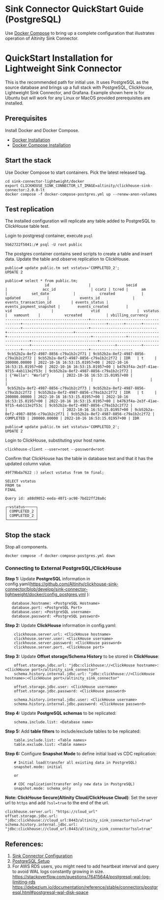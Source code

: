 # Sink Connector QuickStart Guide (PostgreSQL)

Use [Docker Compose](https://docs.docker.com/compose/) to bring 
up a complete configuration that illustrates operation of 
Altinity Sink Connector.

# QuickStart Installation for Lightweight Sink Connector

This is the recommended path for initial use. It uses PostgreSQL as the
source database and brings up a full stack with PostgreSQL, ClickHouse, 
Lightweight Sink Connector, and Grafana. Example shown here is for
Ubuntu but will work for any Linux or MacOS provided prerequisites
are installed. 

## Prerequisites

Install Docker and Docker Compose.

* [Docker Installation](https://docs.docker.com/engine/install/) 
* [Docker Compose Installation](https://docs.docker.com/compose/) 


## Start the stack 

Use Docker Compose to start containers. Pick the latest released tag.
```
cd sink-connector-lightweight/docker
export CLICKHOUSE_SINK_CONNECTOR_LT_IMAGE=altinity/clickhouse-sink-connector:2.0.0-lt
docker compose -f docker-compose-postgres.yml up --renew-anon-volumes
```

## Test replication 

The installed configuration will replicate any table added to PostgreSQL
to ClickHouse table test.

Login to postgresql container, execute `psql`
```
5b62722f5041:/# psql -U root public
```

The postgres container contains seed scripts to create a table and insert data. 
Update the table and observe replication to ClickHouse.
```
public=# update public.tm set vstatus='COMPLETED_2';
UPDATE 2

public=# select * from public.tm;
                  id                  |                secid                 |                acc_id                | ccatz | tcred |      am      |           set_date           |           created            |           updated            |              events_id               |        events_transaction_id         | events_status | events_payment_snapshot |        events_created        |                 vid                  |                 vtid                 |  vstatus  |   vamount    |           vcreated           | vbilling_currency 
--------------------------------------+--------------------------------------+--------------------------------------+-------+-------+--------------+------------------------------+------------------------------+------------------------------+--------------------------------------+--------------------------------------+---------------+-------------------------+------------------------------+--------------------------------------+--------------------------------------+-----------+--------------+------------------------------+-------------------
 9cb52b2a-8ef2-4987-8856-c79a1b2c2f71 | 9cb52b2a-8ef2-4987-8856-c79a1b2c2f72 | 9cb52b2a-8ef2-4987-8856-c79a1b2c2f72 | IDR   | t     | 200000.00000 | 2022-10-16 16:53:15.01957+00 | 2022-10-16 16:53:15.01957+00 | 2022-10-16 16:53:15.01957+00 | b4763f4a-2e3f-41ae-9715-4ab113e2f53c | 9cb52b2a-8ef2-4987-8856-c79a1b2c2f72 |               | {"Hello": "World"}      | 2022-10-16 16:53:15.01957+00 |                                      |                                      |           |              |                              | 
 9cb52b2a-8ef2-4987-8856-c79a1b2c2f73 | 9cb52b2a-8ef2-4987-8856-c79a1b2c2f72 | 9cb52b2a-8ef2-4987-8856-c79a1b2c2f72 | IDR   | t     | 200000.00000 | 2022-10-16 16:53:15.01957+00 | 2022-10-16 16:53:15.01957+00 | 2022-10-16 16:53:15.01957+00 | b4763f4a-2e3f-41ae-9715-4ab113e2f53c | 9cb52b2a-8ef2-4987-8856-c79a1b2c2f72 |               |                         | 2022-10-16 16:53:15.01957+00 | 9cb52b2a-8ef2-4987-8856-c79a1b2c2f71 | 9cb52b2a-8ef2-4987-8856-c79a1b2c2f72 | COMPLETED | 200000.00000 | 2022-10-16 16:53:15.01957+00 | IDR

public=# update public.tm set vstatus='COMPLETED_2';
UPDATE 2

```

Login to ClickHouse, substituting your host name. 
```
clickhouse-client --user=root --password=root
```

Confirm that ClickHouse has the table in database test and that it 
has the updated column value.
```
49f79bda7622 :) select vstatus from tm final;

SELECT vstatus
FROM tm
FINAL

Query id: a88d9052-eeda-4071-ac98-7bd22ff28a8c

┌─vstatus─────┐
│ COMPLETED_2 │
│ COMPLETED_2 │
└─────────────┘

```

## Stop the stack

Stop all components. 
```
docker compose -f docker-compose-postgres.yml down
```

### Connecting to External PostgreSQL/ClickHouse

**Step 1:** Update **PostgreSQL** information in config.yaml(https://github.com/Altinity/clickhouse-sink-connector/blob/develop/sink-connector-lightweight/docker/config_postgres.yml
):
```
   database.hostname: <PostgreSQL Hostname>
   database.port: <PostgreSQL Port>
   database.user: <PostgreSQL username>
   database.password: <PostgreSQL password>
```
**Step 2:** Update **ClickHouse** information in config.yaml: 
```
    clickhouse.server.url: <ClickHouse hostname>
    clickhouse.server.user: <ClickHouse username>
    clickhouse.server.password: <ClickHouse password>
    clickhouse.server.port. <ClickHouse port>
```
**Step 3:** Update **Offset storage/Schema History** to be stored in **ClickHouse**:
```
    offset.storage.jdbc.url: "jdbc:clickhouse://<ClickHouse hostname>:<ClickHouse port>/altinity_sink_connector"
    schema.history.internal.jdbc.url: "jdbc:clickhouse://<ClickHouse hostname>:<ClickHouse port>/altinity_sink_connector"
    
    offset.storage.jdbc.user: <ClickHouse username>
    offset.storage.jdbc.password: <ClickHouse password>
    
    schema.history.internal.jdbc.user: <ClickHouse username>
    schema.history.internal.jdbc.password: <ClickHouse password>
```
**Step 4:** Update **PostgreSQL schemas** to be replicated:
```
    schema.include.list: <Database name>
```

**Step 5:** Add **table filters** to include/exclude tables to be replicated:
```
    table.include.list: <Table names>
    table.exclude.list: <Table names>
```
**Step 6:** Configure **Snapshot Mode** to define initial load vs CDC replication:
```
    # Initial load(transfer all existing data in PostgreSQL)
    snapshot.mode: initial
    
    or
    
    # CDC replication(transfer only new data in PostgreSQL)
    snapshot.mode: schema_only
```
**Note: ClickHouse Secure(Altinity Cloud/ClickHouse Cloud)**:
Set the sever url to `https` and add `?ssl=true` to the end of the url.
```
clickhouse.server.url: "https://cloud_url"
offset.storage.jdbc.url: "jdbc:clickhouse://cloud_url:8443/altinity_sink_connector?ssl=true"
schema.history.internal.jdbc.url: "jdbc:clickhouse://cloud_url:8443/altinity_sink_connector?ssl=true"
```

## References:
1. [Sink Connector Configuration ](configuration.md)
2. [PostgreSQL Setup](https://debezium.io/documentation/reference/2.5/connectors/postgresql.html#setting-up-postgresql)
3. For AWS RDS users, you might need to add heartbeat interval and query to avoid WAL logs constantly growing in size.
   https://stackoverflow.com/questions/76415644/postgresql-wal-log-limiting-rds
   https://debezium.io/documentation/reference/stable/connectors/postgresql.html#postgresql-wal-disk-space